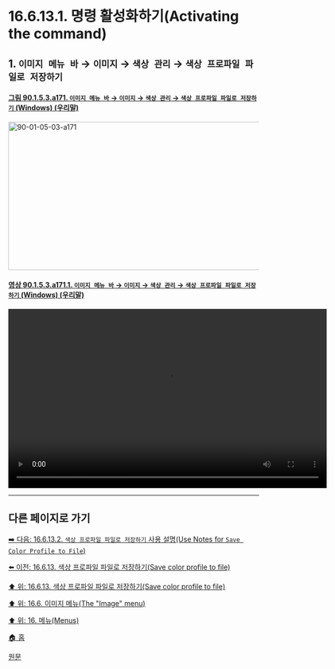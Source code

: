 # 16.6.13.1. 명령 활성화하기(Activating the command)

<a id="16-06-13-01-s1"></a>

## 1. `이미지 메뉴 바` → `이미지` → `색상 관리` → `색상 프로파일 파일로 저장하기`

<a id="90-01-05-03-a171"></a>

#### [그림 90.1.5.3.a171. `이미지 메뉴 바` → `이미지` → `색상 관리` → `색상 프로파일 파일로 저장하기` (Windows) (우리말)](./90-01-05-03-color_management.md#90-01-05-03-a171)
<img width="652" height="298" alt="90-01-05-03-a171" src="https://github.com/user-attachments/assets/cadf82d9-c5de-4394-87b7-8cc985d55d65" />

<a id="90-01-05-03-a171-01"></a>

#### [영상 90.1.5.3.a171.1. `이미지 메뉴 바` → `이미지` → `색상 관리` → `색상 프로파일 파일로 저장하기` (Windows) (우리말)](./90-01-05-03-color_management.md#90-01-05-03-a171-01)
<video controls="controls" width="640" height="360" src="https://github.com/user-attachments/assets/0067d3a3-a262-4e90-beda-3fa4486393d3"></video>

***

## 다른 페이지로 가기

[➡️ 다음: 16.6.13.2. `색상 프로파일 파일로 저장하기` 사용 설명(Use Notes for `Save Color Profile to File`)](./16-06-13-02-use_notes_for_save_color_profile_to_file.md)

[⬅️ 이전: 16.6.13. 색상 프로파일 파일로 저장하기(Save color profile to file)](./16-06-13-00-save-color-profile-to-file.md)

[⬆️ 위: 16.6.13. 색상 프로파일 파일로 저장하기(Save color profile to file)](./16-06-13-00-save-color-profile-to-file.md)

[⬆️ 위: 16.6. 이미지 메뉴(The "Image" menu)](./16-06-00-the-image-menu.md)

[⬆️ 위: 16. 메뉴(Menus)](./16-00-menus.md)

[🏠 홈](./00-home.md)

[원문](https://docs.gimp.org/2.10/ko/gimp-image-color-profile-save.html#idm27158)